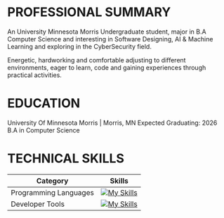 # PROFESSIONAL SUMMARY

An University Minnesota Morris Undergraduate student, major in B.A Computer Science and interesting in Software Designing, AI & Machine Learning and exploring in the CyberSecurity field.

Energetic, hardworking and comfortable adjusting to different environments, eager to learn, code and gaining experiences through practical activities.

# EDUCATION
University Of Minnesota Morris | Morris, MN                                                     Expected Graduating: 2026
B.A in Computer Science

# TECHNICAL SKILLS

| Category              | Skills                                                                                                                                                       |
|-----------------------|--------------------------------------------------------------------------------------------------------------------------------------------------------------|
| Programming Languages | [![My Skills](https://skillicons.dev/icons?i=java,py,ts,js,html,css,figma&theme=light)](https://skillicons.dev)                                             |
| Developer Tools       | [![My Skills](https://skillicons.dev/icons?i=vscode,pycharm,angular,git,github&theme=light)](https://skillicons.dev)                                         |